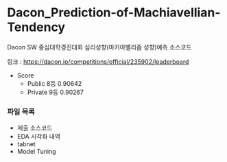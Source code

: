 # Dacon_Prediction-of-Machiavellian-Tendency
Dacon SW 중심대학경진대회 심리성향(마키아밸리즘 성향)예측 소스코드

링크 : https://dacon.io/competitions/official/235902/leaderboard

- Score
  - Public 8등  0.90642
  - Private 9등 0.90267

### 파일 목록
- 제출 소스코드
- EDA 시각화 내역
- tabnet
- Model Tuning
